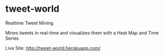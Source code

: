# tweet-world
Realtime Tweet Mining

Mines tweets in real-time and visualizes them with a Heat Map and Time Series

Live Site: http://tweet-world.herokuapp.com/ 
